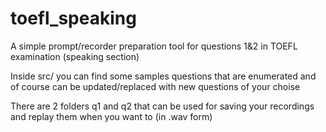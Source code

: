 # toefl_speaking
A simple prompt/recorder preparation tool for questions 1&amp;2 in TOEFL examination (speaking section)

Inside src/ you can find some samples questions that are enumerated and of course can be updated/replaced with new questions of your choise

There are 2 folders q1 and q2 that can be used for saving your recordings and replay them when you want to (in .wav form)

